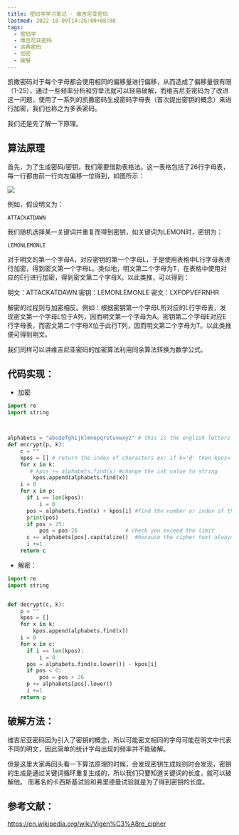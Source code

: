 ```yaml
---
title: 密码学学习笔记 - 维吉尼亚密码
lastmod: 2022-10-09T14:26:00+08:00
tags:
  - 密码学
  - 维吉尼亚密码
  - 古典密码
  - 加密
  - 破解
---
```




凯撒密码对于每个字母都会使用相同的偏移量进行偏移，从而造成了偏移量很有限（1-25），通过一些频率分析和穷举法就可以轻易破解，而维吉尼亚密码为了改进这一问题，使用了一系列的凯撒密码生成密码字母表（首次提出密钥的概念）来进行加密，我们也称之为多表密码。

我们还是先了解一下原理。

## 算法原理

首先，为了生成密码/密钥，我们需要借助表格法。这一表格包括了26行字母表，每一行都由前一行向左偏移一位得到，如图所示：

![](https://upload.wikimedia.org/wikipedia/commons/thumb/2/25/Vigen%C3%A8re_square.svg/300px-Vigen%C3%A8re_square.svg.png)

例如，假设明文为：

```
ATTACKATDAWN
```

我们随机选择某一关键词并重复而得到密钥，如关键词为LEMON时，密钥为：

```
LEMONLEMONLE
```

对于明文的第一个字母A，对应密钥的第一个字母L，于是使用表格中L行字母表进行加密，得到密文第一个字母L。类似地，明文第二个字母为T，在表格中使用对应的E行进行加密，得到密文第二个字母X。以此类推，可以得到：

明文：ATTACKATDAWN
密钥：LEMONLEMONLE
密文：LXFOPVEFRNHR

解密的过程则与加密相反。例如：根据密钥第一个字母L所对应的L行字母表，发现密文第一个字母L位于A列，因而明文第一个字母为A。密钥第二个字母E对应E行字母表，而密文第二个字母X位于此行T列，因而明文第二个字母为T。以此类推便可得到明文。

我们同样可以讲维吉尼亚密码的加密算法利用同余算法转换为数学公式。

## 代码实现：

* 加密

```python
import re
import string



alphabets = "abcdefghijklmnopqrstuvwxyz" # this is the english letters
def encrypt(p, k):
    c = ""
    kpos = [] # return the index of characters ex: if k='d' then kpos= 3
    for x in k:
       # kpos += alphabets.find(x) #change the int value to string
        kpos.append(alphabets.find(x))
    i = 0
    for x in p:
      if i == len(kpos):
          i = 0
      pos = alphabets.find(x) + kpos[i] #find the number or index of the character and perform the shift with the key
      print(pos)
      if pos > 25:
          pos = pos-26               # check you exceed the limit
      c += alphabets[pos].capitalize()  #because the cipher text always capital letters
      i +=1
    return c
```
* 解密：

```python
import re
import string


def decrypt(c, k):
    p = ""
    kpos = []
    for x in k:
        kpos.append(alphabets.find(x))
    i = 0
    for x in c:
      if i == len(kpos):
          i = 0
      pos = alphabets.find(x.lower()) - kpos[i]
      if pos < 0:
          pos = pos + 26
      p += alphabets[pos].lower()
      i +=1
    return p
```


## 破解方法：

维吉尼亚密码因为引入了密钥的概念，所以可能密文相同的字母可能在明文中代表不同的明文，因此简单的统计字母出现的频率并不能破解。

但是这里大家再回头看一下算法原理的时候，会发现密钥生成规则时会发现，密钥的生成是通过关键词循环重复生成的，所以我们只要知道关键词的长度，就可以破解他。 而著名的卡西斯基试验和弗里德曼试验就是为了得到密钥的长度。



## 参考文献：

https://en.wikipedia.org/wiki/Vigen%C3%A8re_cipher



